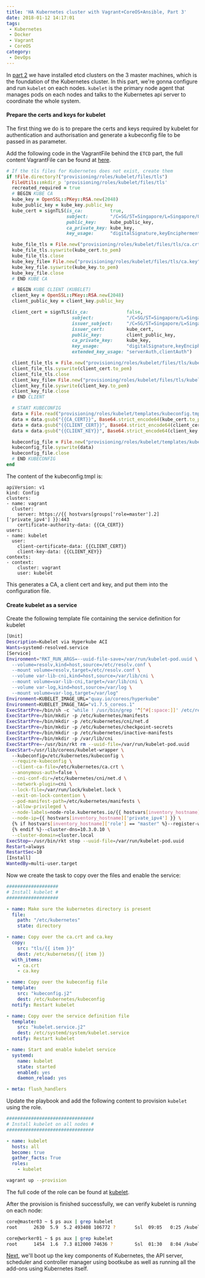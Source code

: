 ```yaml
---
title: 'HA Kubernetes cluster with Vagrant+CoreOS+Ansible, Part 3'
date: 2018-01-12 14:17:01
tags:
 - Kubernetes
 - Docker
 - Vagrant
 - CoreOS
category:
 - DevOps
---
```


In [part 2](http://blog.wumuxian1988.com/2018/01/10/HA-Kubernetes-cluster-with-Vagrant-CoreOS-Ansible-Part-2/) we have installed etcd clusters on the 3 master machines, which is the foundation of the Kubernetes cluster. In this part, we're gonna configure and run `kubelet` on each nodes. `kubelet` is the primary node agent that manages pods on each nodes and talks to the Kubernetes api server to coordinate the whole system.

#### Prepare the certs and keys for kubelet
The first thing we do is to prepare the certs and keys required by kubelet for authentication and authorisation and generate a kubeconfig file to be passed in as parameter.

Add the following code in the VagrantFile behind the `ETCD` part, the full content VagrantFile can be found at [here](https://github.com/WUMUXIAN/ha-kubernetes-cluster-vagrant/blob/master/Vagrantfile).

```ruby
# If the tls files for Kubernetes does not exist, create them
if !File.directory?("provisioning/roles/kubelet/files/tls")
  FileUtils::mkdir_p 'provisioning/roles/kubelet/files/tls'
  recreated_required = true
  # BEGIN KUBE CA
  kube_key = OpenSSL::PKey::RSA.new(2048)
  kube_public_key = kube_key.public_key
  kube_cert = signTLS(is_ca:          true,
                      subject:        "/C=SG/ST=Singapore/L=Singapore/O=bootkube/OU=IT/CN=kube-ca",
                      public_key:     kube_public_key,
                      ca_private_key: kube_key,
                      key_usage:      "digitalSignature,keyEncipherment,keyCertSign")

  kube_file_tls = File.new("provisioning/roles/kubelet/files/tls/ca.crt", "wb")
  kube_file_tls.syswrite(kube_cert.to_pem)
  kube_file_tls.close
  kube_key_file= File.new("provisioning/roles/kubelet/files/tls/ca.key", "wb")
  kube_key_file.syswrite(kube_key.to_pem)
  kube_key_file.close
  # END KUBE CA

  # BEGIN KUBE CLIENT (KUBELET)
  client_key = OpenSSL::PKey::RSA.new(2048)
  client_public_key = client_key.public_key

  client_cert = signTLS(is_ca:              false,
                        subject:            "/C=SG/ST=Singapore/L=Singapore/O=system:masters/OU=IT/CN=kubelet",
                        issuer_subject:     "/C=SG/ST=Singapore/L=Singapore/O=bootkube/OU=IT/CN=kube-ca",
                        issuer_cert:        kube_cert,
                        public_key:         client_public_key,
                        ca_private_key:     kube_key,
                        key_usage:          "digitalSignature,keyEncipherment",
                        extended_key_usage: "serverAuth,clientAuth")

  client_file_tls = File.new("provisioning/roles/kubelet/files/tls/kubelet.crt", "wb")
  client_file_tls.syswrite(client_cert.to_pem)
  client_file_tls.close
  client_key_file= File.new("provisioning/roles/kubelet/files/tls/kubelet.key", "wb")
  client_key_file.syswrite(client_key.to_pem)
  client_key_file.close
  # END CLIENT

  # START KUBECONFIG
  data = File.read("provisioning/roles/kubelet/templates/kubeconfig.tmpl")
  data = data.gsub("{{CA_CERT}}", Base64.strict_encode64(kube_cert.to_pem))
  data = data.gsub("{{CLIENT_CERT}}", Base64.strict_encode64(client_cert.to_pem))
  data = data.gsub("{{CLIENT_KEY}}", Base64.strict_encode64(client_key.to_pem))

  kubeconfig_file = File.new("provisioning/roles/kubelet/templates/kubeconfig.j2", "wb")
  kubeconfig_file.syswrite(data)
  kubeconfig_file.close
  # END KUBECONFIG
end
```

The content of the kubeconfig.tmpl is:
```
apiVersion: v1
kind: Config
clusters:
- name: vagrant
  cluster:
    server: https://{{ hostvars[groups['role=master'].2]['private_ipv4'] }}:443
    certificate-authority-data: {{CA_CERT}}
users:
- name: kubelet
  user:
    client-certificate-data: {{CLIENT_CERT}}
    client-key-data: {{CLIENT_KEY}}
contexts:
- context:
    cluster: vagrant
    user: kubelet
```

This generates a CA, a client cert and key, and put them into the configuration file.

#### Create kubelet as a service

Create the following template file containing the service definition for kubelet

```bash
[Unit]
Description=Kubelet via Hyperkube ACI
Wants=systemd-resolved.service
[Service]
Environment="RKT_RUN_ARGS=--uuid-file-save=/var/run/kubelet-pod.uuid \
  --volume=resolv,kind=host,source=/etc/resolv.conf \
  --mount volume=resolv,target=/etc/resolv.conf \
  --volume var-lib-cni,kind=host,source=/var/lib/cni \
  --mount volume=var-lib-cni,target=/var/lib/cni \
  --volume var-log,kind=host,source=/var/log \
  --mount volume=var-log,target=/var/log"
Environment=KUBELET_IMAGE_URL="quay.io/coreos/hyperkube"
Environment=KUBELET_IMAGE_TAG="v1.7.5_coreos.1"
ExecStartPre=/bin/sh -c 'while ! /usr/bin/grep '^[^#[:space:]]' /etc/resolv.conf > /dev/null; do sleep 1; done'
ExecStartPre=/bin/mkdir -p /etc/kubernetes/manifests
ExecStartPre=/bin/mkdir -p /etc/kubernetes/cni/net.d
ExecStartPre=/bin/mkdir -p /etc/kubernetes/checkpoint-secrets
ExecStartPre=/bin/mkdir -p /etc/kubernetes/inactive-manifests
ExecStartPre=/bin/mkdir -p /var/lib/cni
ExecStartPre=-/usr/bin/rkt rm --uuid-file=/var/run/kubelet-pod.uuid
ExecStart=/usr/lib/coreos/kubelet-wrapper \
  --kubeconfig=/etc/kubernetes/kubeconfig \
  --require-kubeconfig \
  --client-ca-file=/etc/kubernetes/ca.crt \
  --anonymous-auth=false \
  --cni-conf-dir=/etc/kubernetes/cni/net.d \
  --network-plugin=cni \
  --lock-file=/var/run/lock/kubelet.lock \
  --exit-on-lock-contention \
  --pod-manifest-path=/etc/kubernetes/manifests \
  --allow-privileged \
  --node-labels=node-role.kubernetes.io/{{ hostvars[inventory_hostname]['role'] }} \
  --node-ip={{ hostvars[inventory_hostname]['private_ipv4'] }} \
  {% if hostvars[inventory_hostname]['role'] == "master" %}--register-with-taints=node-role.kubernetes.io/{{ hostvars[inventory_hostname]['role'] }}=:NoSchedule \
  {% endif %}--cluster-dns=10.3.0.10 \
  --cluster-domain=cluster.local
ExecStop=-/usr/bin/rkt stop --uuid-file=/var/run/kubelet-pod.uuid
Restart=always
RestartSec=10
[Install]
WantedBy=multi-user.target
```

Now we create the task to copy over the files and enable the service:

```yml
###################
# Install kubelet #
###################

- name: Make sure the kubernetes directory is present
  file:
    path: "/etc/kubernetes"
    state: directory

- name: Copy over the ca.crt and ca.key
  copy:
    src: "tls/{{ item }}"
    dest: /etc/kubernetes/{{ item }}
  with_items:
    - ca.crt
    - ca.key

- name: Copy over the kubeconfig file
  template:
    src: "kubeconfig.j2"
    dest: /etc/kubernetes/kubeconfig
  notify: Restart kubelet

- name: Copy over the service definition file
  template:
    src: "kubelet.service.j2"
    dest: /etc/systemd/system/kubelet.service
  notify: Restart kubelet

- name: Start and enable kubelet service
  systemd:
    name: kubelet
    state: started
    enabled: yes
    daemon_reload: yes

- meta: flush_handlers
```

Update the playbook and add the following content to provision `kubelet` using the role.

```yml
################################
# Install kubelet on all nodes #
################################

- name: kubelet
  hosts: all
  become: true
  gather_facts: True
  roles:
    - kubelet
```

```bash
vagrant up --provision
```

The full code of the role can be found at [kubelet](https://github.com/WUMUXIAN/ha-kubernetes-cluster-vagrant/tree/master/provisioning/roles/kubelet).

After the provision is finished successfully, we can verify kubelet is running on each node:

```bash
core@master03 ~ $ ps aux | grep kubelet
root      2630  5.9  5.2 493408 106772 ?       Ssl  09:05   0:25 /kubelet --kubeconfig=/etc/kubernetes/kubeconfig --require-kubeconfig --client-ca-file=/etc/kubernetes/ca.crt --anonymous-auth=false --cni-conf-dir=/etc/kubernetes/cni/net.d --network-plugin=cni --lock-file=/var/run/lock/kubelet.lock --exit-on-lock-contention --pod-manifest-path=/etc/kubernetes/manifests --allow-privileged --node-labels=node-role.kubernetes.io/master --register-with-taints=node-role.kubernetes.io/master=:NoSchedule --cluster_dns=10.3.0.10 --cluster_domain=cluster.local

core@worker01 ~ $ ps aux | grep kubelet
root      1454  1.6  7.3 812000 74636 ?        Ssl  01:30   8:04 /kubelet --kubeconfig=/etc/kubernetes/kubeconfig --require-kubeconfig --client-ca-file=/etc/kubernetes/ca.crt --anonymous-auth=false --cni-conf-dir=/etc/kubernetes/cni/net.d --network-plugin=cni --lock-file=/var/run/lock/kubelet.lock --exit-on-lock-contention --pod-manifest-path=/etc/kubernetes/manifests --allow-privileged --node-labels=node-role.kubernetes.io/worker --node-ip=172.17.5.201 --cluster-dns=10.3.0.10 --cluster-domain=cluster.local
```

[Next](http://blog.wumuxian1988.com/2018/01/12/HA-Kubernetes-cluster-with-Vagrant-CoreOS-Ansible-Part-4/), we'll boot up the key components of Kubernetes, the API server, scheduler and controller manager using bootkube as well as running all the add-ons using Kubernetes itself.
